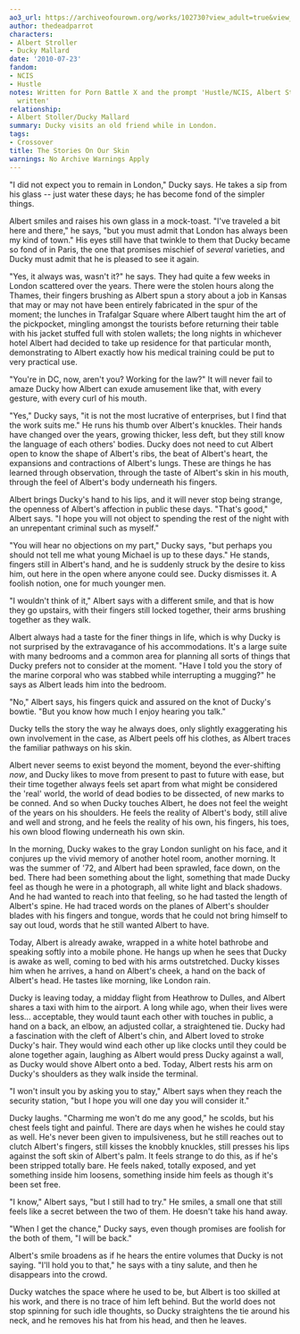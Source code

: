 ```yaml
---
ao3_url: https://archiveofourown.org/works/102730?view_adult=true&view_full_work=true
author: thedeadparrot
characters:
- Albert Stroller
- Ducky Mallard
date: '2010-07-23'
fandom:
- NCIS
- Hustle
notes: Written for Porn Battle X and the prompt 'Hustle/NCIS, Albert Stroller/Ducky,
  written'
relationship:
- Albert Stoller/Ducky Mallard
summary: Ducky visits an old friend while in London.
tags:
- Crossover
title: The Stories On Our Skin
warnings: No Archive Warnings Apply
---
```


"I did not expect you to remain in London," Ducky says. He takes a sip from his glass -- just water these days; he has become fond of the simpler things.

Albert smiles and raises his own glass in a mock-toast. "I've traveled a bit here and there," he says, "but you must admit that London has always been my kind of town." His eyes still have that twinkle to them that Ducky became so fond of in Paris, the one that promises mischief of *several* varieties, and Ducky must admit that he is pleased to see it again.

"Yes, it always was, wasn't it?" he says. They had quite a few weeks in London scattered over the years. There were the stolen hours along the Thames, their fingers brushing as Albert spun a story about a job in Kansas that may or may not have been entirely fabricated in the spur of the moment; the lunches in Trafalgar Square where Albert taught him the art of the pickpocket, mingling amongst the tourists before returning their table with his jacket stuffed full with stolen wallets; the long nights in whichever hotel Albert had decided to take up residence for that particular month, demonstrating to Albert exactly how his medical training could be put to very practical use.

"You're in DC, now, aren't you? Working for the law?" It will never fail to amaze Ducky how Albert can exude amusement like that, with every gesture, with every curl of his mouth.

"Yes," Ducky says, "it is not the most lucrative of enterprises, but I find that the work suits me." He runs his thumb over Albert's knuckles. Their hands have changed over the years, growing thicker, less deft, but they still know the language of each others' bodies. Ducky does not need to cut Albert open to know the shape of Albert's ribs, the beat of Albert's heart, the expansions and contractions of Albert's lungs. These are things he has learned through observation, through the taste of Albert's skin in his mouth, through the feel of Albert's body underneath his fingers.

Albert brings Ducky's hand to his lips, and it will never stop being strange, the openness of Albert's affection in public these days. "That's good," Albert says. "I hope you will not object to spending the rest of the night with an unrepentant criminal such as myself."

"You will hear no objections on my part," Ducky says, "but perhaps you should not tell me what young Michael is up to these days." He stands, fingers still in Albert's hand, and he is suddenly struck by the desire to kiss him, out here in the open where anyone could see. Ducky dismisses it. A foolish notion, one for much younger men.

"I wouldn't think of it," Albert says with a different smile, and that is how they go upstairs, with their fingers still locked together, their arms brushing together as they walk.

Albert always had a taste for the finer things in life, which is why Ducky is not surprised by the extravagance of his accommodations. It's a large suite with many bedrooms and a common area for planning all sorts of things that Ducky prefers not to consider at the moment. "Have I told you the story of the marine corporal who was stabbed while interrupting a mugging?" he says as Albert leads him into the bedroom.

"No," Albert says, his fingers quick and assured on the knot of Ducky's bowtie. "But you know how much I enjoy hearing you talk."

Ducky tells the story the way he always does, only slightly exaggerating his own involvement in the case, as Albert peels off his clothes, as Albert traces the familiar pathways on his skin.

Albert never seems to exist beyond the moment, beyond the ever-shifting *now*, and Ducky likes to move from present to past to future with ease, but their time together always feels set apart from what might be considered the 'real' world, the world of dead bodies to be dissected, of new marks to be conned. And so when Ducky touches Albert, he does not feel the weight of the years on his shoulders. He feels the reality of Albert's body, still alive and well and strong, and he feels the reality of his own, his fingers, his toes, his own blood flowing underneath his own skin.

In the morning, Ducky wakes to the gray London sunlight on his face, and it conjures up the vivid memory of another hotel room, another morning. It was the summer of '72, and Albert had been sprawled, face down, on the bed. There had been something about the light, something that made Ducky feel as though he were in a photograph, all white light and black shadows. And he had wanted to reach into that feeling, so he had tasted the length of Albert's spine. He had traced words on the planes of Albert's shoulder blades with his fingers and tongue, words that he could not bring himself to say out loud, words that he still wanted Albert to have.

Today, Albert is already awake, wrapped in a white hotel bathrobe and speaking softly into a mobile phone. He hangs up when he sees that Ducky is awake as well, coming to bed with his arms outstretched. Ducky kisses him when he arrives, a hand on Albert's cheek, a hand on the back of Albert's head. He tastes like morning, like London rain.

Ducky is leaving today, a midday flight from Heathrow to Dulles, and Albert shares a taxi with him to the airport. A long while ago, when their lives were less... acceptable, they would taunt each other with touches in public, a hand on a back, an elbow, an adjusted collar, a straightened tie. Ducky had a fascination with the cleft of Albert's chin, and Albert loved to stroke Ducky's hair. They would wind each other up like clocks until they could be alone together again, laughing as Albert would press Ducky against a wall, as Ducky would shove Albert onto a bed. Today, Albert rests his arm on Ducky's shoulders as they walk inside the terminal.

"I won't insult you by asking you to stay," Albert says when they reach the security station, "but I hope you will one day you will consider it."

Ducky laughs. "Charming me won't do me any good," he scolds, but his chest feels tight and painful. There are days when he wishes he could stay as well. He's never been given to impulsiveness, but he still reaches out to clutch Albert's fingers, still kisses the knobbly knuckles, still presses his lips against the soft skin of Albert's palm. It feels strange to do this, as if he's been stripped totally bare. He feels naked, totally exposed, and yet something inside him loosens, something inside him feels as though it's been set free.

"I know," Albert says, "but I still had to try." He smiles, a small one that still feels like a secret between the two of them. He doesn't take his hand away.

"When I get the chance," Ducky says, even though promises are foolish for the both of them, "I will be back."

Albert's smile broadens as if he hears the entire volumes that Ducky is not saying. "I'll hold you to that," he says with a tiny salute, and then he disappears into the crowd.

Ducky watches the space where he used to be, but Albert is too skilled at his work, and there is no trace of him left behind. But the world does not stop spinning for such idle thoughts, so Ducky straightens the tie around his neck, and he removes his hat from his head, and then he leaves.